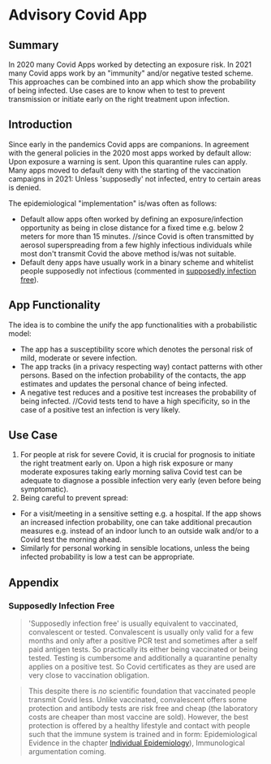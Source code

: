 # Advisory Covid App

## Summary
In 2020 many Covid Apps worked by detecting an exposure risk. In 2021 many Covid apps work by an "immunity" and/or negative tested scheme. This approaches can be combined into an app which show the probability of being infected. Use cases are to know when to test to prevent transmission or initiate early on the right treatment upon infection.

## Introduction
Since early in the pandemics Covid apps are companions. In agreement with the general policies in the 2020 most apps worked by default allow: Upon exposure a warning is sent. Upon this quarantine rules can apply. Many apps moved to default deny with the starting of the vaccination campaigns in 2021: Unless 'supposedly' not infected, entry to certain areas is denied.

The epidemiological "implementation" is/was often as follows:
* Default allow apps often worked by defining an exposure/infection opportunity as being in close distance for a fixed time e.g. below 2 meters for more than 15 minutes. //since Covid is often transmitted by aerosol superspreading from a few highly infectious individuals while most don't transmit Covid the above method is/was not suitable.
* Default deny apps have usually work in a binary scheme and whitelist people supposedly not infectious (commented in [supposedly infection free](#supposedly-infection-free)).

## App Functionality
The idea is to combine the unify the app functionalities with a probabilistic model: 
* The app has a susceptibility score which denotes the personal risk of mild, moderate or severe infection.
* The app tracks (in a privacy respecting way) contact patterns with other persons. Based on the infection probability of the contacts, the app estimates and updates the personal chance of being infected.
* A negative test reduces and a positive test increases the probability of being infected. //Covid tests tend to have a high specificity, so in the case of a positive test an infection is very likely.

## Use Case
1. For people at risk for severe Covid, it is crucial for prognosis to initiate the right treatment early on. Upon a high risk exposure or many moderate exposures taking early morning saliva Covid test can be adequate to diagnose a possible infection very early (even before being symptomatic).
2. Being careful to prevent spread:
  * For a visit/meeting in a sensitive setting e.g. a hospital. If the app shows an increased infection probability, one can take additional precaution measures e.g. instead of an indoor lunch to an outside walk and/or to a Covid test the morning ahead.
  * Similarly for personal working in sensible locations, unless the being infected probability is low a test can be appropriate.



## Appendix
### Supposedly Infection Free
> 'Supposedly infection free' is usually equivalent to vaccinated, convalescent or tested. Convalescent is usually only valid for a few months and only after a positive PCR test and sometimes after a self paid antigen tests. So practically its either being vaccinated or being tested. Testing is cumbersome and additionally a quarantine penalty applies on a positive test. So Covid certificates as they are used are very close to vaccination obligation. 

> This despite there is *no* scientific foundation that vaccinated people transmit Covid less. Unlike vaccinated, convalescent offers some protection and antibody tests are risk free and cheap (the laboratory costs are cheaper than most vaccine are sold). However, the best protection is offered by a healthy lifestyle and contact with people such that the immune system is trained and in form: Epidemiological Evidence in the chapter [Individual Epidemiology](./../5_epidemiological/individual_susceptibility_and_transmission.md)), Immunological argumentation coming.

